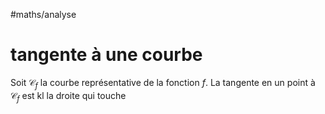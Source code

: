 #maths/analyse 
# tangente à une courbe

Soit $\mathscr{C}_f$ la courbe représentative de la fonction $f$.
La tangente en un point à $\mathscr{C}_f$ est kl la droite qui touche